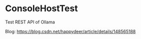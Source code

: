 # ConsoleHostTest
Test REST API of Ollama  

Blog: https://blog.csdn.net/happydeer/article/details/148565188

